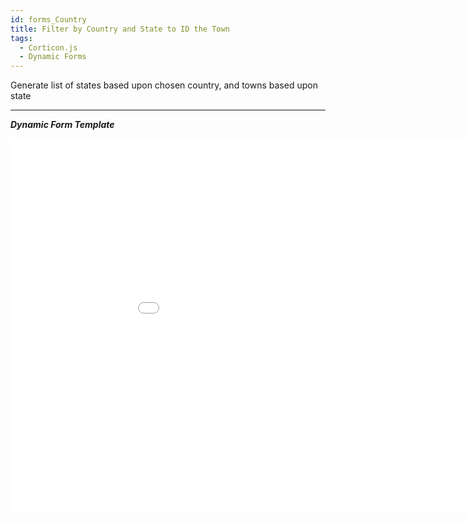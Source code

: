 ```yaml
---
id: forms_Country
title: Filter by Country and State to ID the Town
tags:
  - Corticon.js
  - Dynamic Forms
---
```


Generate list of states based upon chosen country, and towns based upon state

---

_**Dynamic Form Template**_
<iframe width="200%" height="600" src="//jsfiddle.net/notedhelms/5w2ghrpq/embedded/result/" allowfullscreen="allowfullscreen" allowpaymentrequest frameborder="0"></iframe>